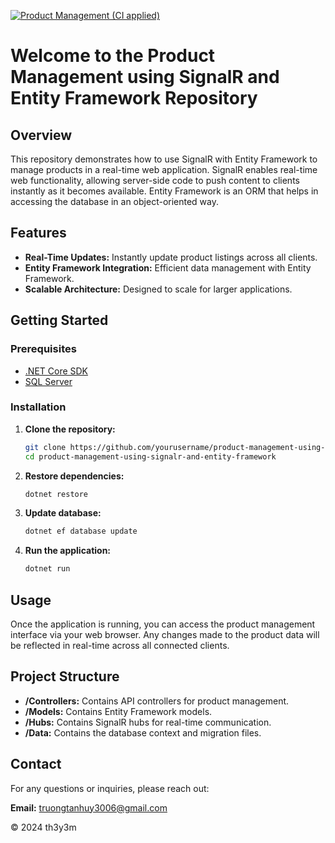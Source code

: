 [![Product Management (CI applied)](https://github.com/th3y3m/product-management-using-signalr-and-entity-framework/actions/workflows/dotnet.yml/badge.svg)](https://github.com/th3y3m/product-management-using-signalr-and-entity-framework/actions/workflows/dotnet.yml)

# Welcome to the Product Management using SignalR and Entity Framework Repository

## Overview
This repository demonstrates how to use SignalR with Entity Framework to manage products in a real-time web application. SignalR enables real-time web functionality, allowing server-side code to push content to clients instantly as it becomes available. Entity Framework is an ORM that helps in accessing the database in an object-oriented way.

## Features
- **Real-Time Updates:** Instantly update product listings across all clients.
- **Entity Framework Integration:** Efficient data management with Entity Framework.
- **Scalable Architecture:** Designed to scale for larger applications.

## Getting Started

### Prerequisites
- [.NET Core SDK](https://dotnet.microsoft.com/download)
- [SQL Server](https://www.microsoft.com/en-us/sql-server/sql-server-downloads)

### Installation

1. **Clone the repository:**
    ```bash
    git clone https://github.com/yourusername/product-management-using-signalr-and-entity-framework.git
    cd product-management-using-signalr-and-entity-framework
    ```

2. **Restore dependencies:**
    ```bash
    dotnet restore
    ```

3. **Update database:**
    ```bash
    dotnet ef database update
    ```

4. **Run the application:**
    ```bash
    dotnet run
    ```

## Usage
Once the application is running, you can access the product management interface via your web browser. Any changes made to the product data will be reflected in real-time across all connected clients.

## Project Structure
- **/Controllers:** Contains API controllers for product management.
- **/Models:** Contains Entity Framework models.
- **/Hubs:** Contains SignalR hubs for real-time communication.
- **/Data:** Contains the database context and migration files.

## Contact
For any questions or inquiries, please reach out:

**Email:** [truongtanhuy3006@gmail.com](mailto:truongtanhuy3006@gmail.com)

&#169; 2024 th3y3m

